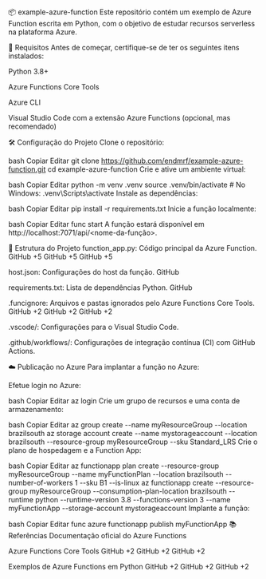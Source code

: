 📦 example-azure-function
Este repositório contém um exemplo de Azure Function escrita em Python, com o objetivo de estudar recursos serverless na plataforma Azure.​

🚀 Requisitos
Antes de começar, certifique-se de ter os seguintes itens instalados:

Python 3.8+​

Azure Functions Core Tools​

Azure CLI​

Visual Studio Code com a extensão Azure Functions (opcional, mas recomendado)​

🛠️ Configuração do Projeto
Clone o repositório:

bash
Copiar
Editar
git clone https://github.com/endmrf/example-azure-function.git
cd example-azure-function
Crie e ative um ambiente virtual:

bash
Copiar
Editar
python -m venv .venv
source .venv/bin/activate  # No Windows: .venv\Scripts\activate
Instale as dependências:

bash
Copiar
Editar
pip install -r requirements.txt
Inicie a função localmente:

bash
Copiar
Editar
func start
A função estará disponível em http://localhost:7071/api/<nome-da-função>.

📁 Estrutura do Projeto
function_app.py: Código principal da Azure Function.​
GitHub
+5
GitHub
+5
GitHub
+5

host.json: Configurações do host da função.​
GitHub

requirements.txt: Lista de dependências Python.​
GitHub

.funcignore: Arquivos e pastas ignorados pelo Azure Functions Core Tools.​
GitHub
+2
GitHub
+2
GitHub
+2

.vscode/: Configurações para o Visual Studio Code.​

.github/workflows/: Configurações de integração contínua (CI) com GitHub Actions.​

☁️ Publicação no Azure
Para implantar a função no Azure:

Efetue login no Azure:

bash
Copiar
Editar
az login
Crie um grupo de recursos e uma conta de armazenamento:

bash
Copiar
Editar
az group create --name myResourceGroup --location brazilsouth
az storage account create --name mystorageaccount --location brazilsouth --resource-group myResourceGroup --sku Standard_LRS
Crie o plano de hospedagem e a Function App:

bash
Copiar
Editar
az functionapp plan create --resource-group myResourceGroup --name myFunctionPlan --location brazilsouth --number-of-workers 1 --sku B1 --is-linux
az functionapp create --resource-group myResourceGroup --consumption-plan-location brazilsouth --runtime python --runtime-version 3.8 --functions-version 3 --name myFunctionApp --storage-account mystorageaccount
Implante a função:

bash
Copiar
Editar
func azure functionapp publish myFunctionApp
📚 Referências
Documentação oficial do Azure Functions​

Azure Functions Core Tools​
GitHub
+2
GitHub
+2
GitHub
+2

Exemplos de Azure Functions em Python​
GitHub
+2
GitHub
+2
GitHub
+2
